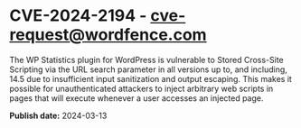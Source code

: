 # CVE-2024-2194 - cve-request@wordfence.com

The WP Statistics plugin for WordPress is vulnerable to Stored Cross-Site Scripting via the URL search parameter in all versions up to, and including, 14.5 due to insufficient input sanitization and output escaping. This makes it possible for unauthenticated attackers to inject arbitrary web scripts in pages that will execute whenever a user accesses an injected page.

**Publish date:** 2024-03-13
